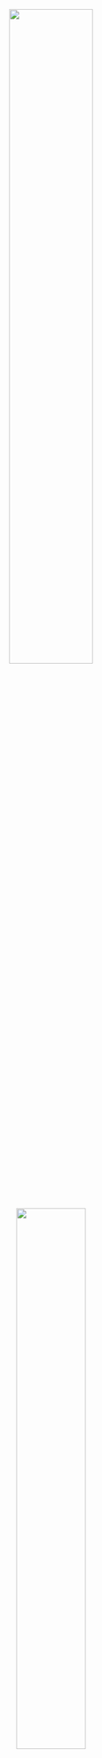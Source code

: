 <div align="center">
     <img src="https://github.com/InioX/matugen/assets/81521595/66cfec75-702c-4b55-83fc-c474de171057" width=55% height=55%>
     <br><br>
     <img src="https://github.com/InioX/matugen/assets/81521595/ec3a165d-442d-4494-9aec-24254d11ae61" width=50% height=50%>
     <br><br>
     <img alt="license" src="https://custom-icon-badges.demolab.com/crates/l/matugen?color=3D3838&logo=law&style=for-the-badge&logoColor=370D10&labelColor=FEB3B3">
     <img alt="version" src="https://custom-icon-badges.demolab.com/crates/v/matugen?color=3D3838&logo=package&style=for-the-badge&logoColor=370D10&labelColor=FEB3B3">
     <br>
     <img alt="downloads" src="https://custom-icon-badges.demolab.com/crates/d/matugen?color=3D3838&logo=download&style=for-the-badge&logoColor=370D10&labelColor=FEB3B3">
     <img alt="stars" src="https://custom-icon-badges.demolab.com/github/stars/InioX/matugen?color=3D3838&logo=star&style=for-the-badge&logoColor=370D10&labelColor=FEB3B3">
     <br> 
     <a href="#-------------------------description">Description</a>
    ·
    <a href="#-------------------------installation">Installation</a>
    ·
    <a href="https://github.com/InioX/matugen/wiki">Wiki</a>
</div>

<div align="center">
  <sub>A cross-platform material you color generation tool
</div>

<div align="center">
  <img src="https://github.com/InioX/matugen/assets/81521595/9008d8d9-0157-4b38-9500-597986a2cb9f">
</div>

<h2 class="description">
     <sub>
          <img  src="https://github.com/InioX/matugen/assets/81521595/da0dfc26-e8c0-46c1-ad13-bfaac394109b"
           height="25"
           width="25">
     </sub>
     Description
</h2>

### Features
- **Generate/Export Material You Color Palette:**
     - Generate a Material You color palette either from an image or a color
     - Output the generated palette as JSON to stdout, or use keywords inside templates that get exported as files
- **Keyword Filters:**
     - Use filters to change values of the keywords, like changing lightness for colors and manipulating strings with `replace`, `to_upper`, `to_lower` and `set_lightness`
- **Custom Keywords/Colors:**
     - Define your own custom keywords or colors you would like to be harmonized inside the config file, that you can then use in templates
- **Palette Customization:**
     - Customize the contrast and scheme type for the palette
- **Restart Apps/Change Wallpaper:**
     - Restart supported apps and set the wallpaper on Windows, MacOS, Linux and NetBSD

<br>
<div align="center">
<table>
  <tr>
     <th>
     <p>If you would like to learn more about the features and configuration, read the wiki <a href="https://github.com/InioX/matugen/wiki">here.</a></p>
     </th>
  </tr>
</table>
</div>

### About Material Design 3
[Material Design 3](https://m3.material.io/) offers a new color system that allows for more flexible and dynamic use of color. The new system includes a wider range of colors, as well as a range of tints and shades that can be used to create subtle variations in color.

### Other projects
- [Mitsugen](https://github.com/DimitrisMilonopoulos/mitsugen) - For gnome-shell, based on the [old](https://github.com/InioX/matugen/tree/python) version of Matugen
- [pywal](https://github.com/dylanaraps/pywal) - More color generation backends, default theme files. 
- [wpgtk](https://github.com/deviantfero/wpgtk) - Like pywal, but with a gui and more features.
  
<h2>
     <sub>
          <img  src="https://github.com/InioX/matugen/assets/81521595/3c01525a-c8b1-499e-9f28-a17e81edfb5b"
           height="25"
           width="25">
     </sub>
     Supported platforms
</h2>

- Windows
- Linux
- MacOS
- NetBSD

<h2>
     <sub>
          <img  src="https://github.com/InioX/matugen/assets/81521595/223f698f-9e72-430b-9a75-c9892fcea94e"
           height="25"
           width="25">
     </sub>
     Installation
</h2>

<h4>
     <sub>
          <img  src="https://cdn.simpleicons.org/rust/white"
           height="20"
           width="20">
     </sub>
     Cargo
     <a href="https://aur.archlinux.org/packages/matugen-bin"><img alt="AUR Version" src="https://img.shields.io/crates/v/matugen?color=brightgreen&label=" align="right"></a>
</h4>

<details><summary>Click to expand</summary>

```shell
cargo install matugen
```

</p>
</details>

<h4>
     <sub>
          <img  src="https://cdn.simpleicons.org/archlinux/white"
           height="20"
           width="20">
     </sub>
     Arch
     <a href="https://crates.io/crates/matugen"><img alt="Cargo Version" src="https://img.shields.io/aur/version/matugen-bin?color=brightgreen&label=" align="right"></a>
</h4>

<details><summary>Click to expand</summary>

Using your favourite AUR helper:

```shell
yay install matugen-bin
```

</p>
</details>

<h4>
     <sub>
          <img  src="https://cdn.simpleicons.org/nixos/white"
           height="20"
           width="20">
     </sub>
     NixOS
     <a href="j"><img alt="NixOS Version" src="https://img.shields.io/badge/latest-brightgreen" align="right"></a>
</h4>

<details><summary>Click to expand</summary>
<p>

Add matugen to your flake inputs:
```nix
inputs = {
  matugen = {
    url = "github:/InioX/Matugen";
    # If you need a specific version:
    ref = "refs/tags/matugen-v0.10.0"
  };
  # ...
};
```

Then you can add it to your packages:
```nix
let
  system = "x86_64-linux";
in {
  environment.systemPackages = with pkgs; [    
    # ...
    inputs.matugen.packages.${system}.default
  ];
}
```

This flake also provides a NixOS/Home Manager module, which can be imported by
adding this in your configuration:
```nix
{pkgs, inputs, ...}: {
  imports = [
    inputs.matugen.nixosModules.default
  ];

  # ...
}
```

The module does NOT automatically symlink the files. For an example of using this module with Home Manager, see https://github.com/InioX/matugen/issues/28

Option details can be found by reading the [module](./module.nix). A
[search.nixos.org](https://search.nixos.org/options)-like option viewer is
planned.

</p>
</details>

<h4>
     <sub>
          <img  src="https://cdn.simpleicons.org/netbsd/white"
           height="20"
           width="20">
     </sub>
     NetBSD
     <a href="https://repology.org/project/matugen/versions">
  <img src="https://repology.org/badge/version-for-repo/pkgsrc_current/matugen.svg?header=" alt="pkgsrc current package" align="right"></a>
</h4>

<details><summary>Click to expand</summary>

```shell
pkgin install matugen
```
or, if you prefer to build it from source
```shell
cd /usr/pkgsrc/graphics/matugen
make install
```

</p>
</details>

<h2>
     <sub>
          <img  src="https://github.com/InioX/matugen/assets/81521595/bafdef83-4122-4bfd-9a30-98a5e0d7e488"
           height="25"
           width="25">
     </sub>
     Acknowledgements
</h2>

- [material-colors](https://github.com/Aiving/material-colors)
- [wallpaper.rs](https://github.com/reujab/wallpaper.rs) - Changing wallpaper for Windows

